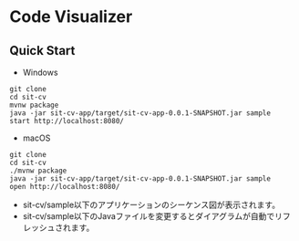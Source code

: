 # Code Visualizer

## Quick Start

* Windows

```
git clone 
cd sit-cv
mvnw package
java -jar sit-cv-app/target/sit-cv-app-0.0.1-SNAPSHOT.jar sample
start http://localhost:8080/
```

* macOS

```
git clone 
cd sit-cv
./mvnw package
java -jar sit-cv-app/target/sit-cv-app-0.0.1-SNAPSHOT.jar sample
open http://localhost:8080/
```

* sit-cv/sample以下のアプリケーションのシーケンス図が表示されます。
* sit-cv/sample以下のJavaファイルを変更するとダイアグラムが自動でリフレッシュされます。

